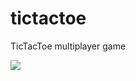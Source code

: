 # tictactoe
TicTacToe multiplayer game

<img src="https://upload.wikimedia.org/wikipedia/commons/thumb/3/32/Tic_tac_toe.svg/2000px-Tic_tac_toe.svg.png">